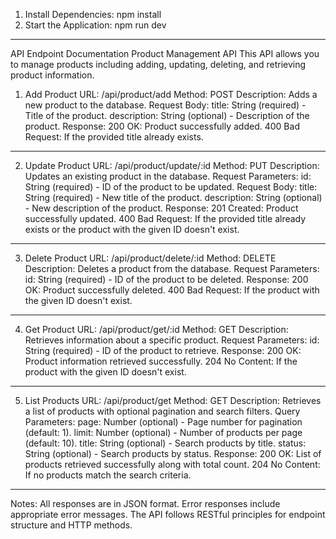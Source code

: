 1. Install Dependencies:
npm install
2. Start the Application:
npm run dev
---------------------------------------

API Endpoint Documentation
Product Management API
This API allows you to manage products including adding, updating, deleting, and retrieving product information.

1. Add Product
URL: /api/product/add
Method: POST
Description: Adds a new product to the database.
Request Body:
title: String (required) - Title of the product.
description: String (optional) - Description of the product.
Response:
200 OK: Product successfully added.
400 Bad Request: If the provided title already exists.
--------------------------------------------------------

2. Update Product
URL: /api/product/update/:id
Method: PUT
Description: Updates an existing product in the database.
Request Parameters:
id: String (required) - ID of the product to be updated.
Request Body:
title: String (required) - New title of the product.
description: String (optional) - New description of the product.
Response:
201 Created: Product successfully updated.
400 Bad Request: If the provided title already exists or the product with the given ID doesn't exist.
------------------------------------------------------------------------

3. Delete Product
URL: /api/product/delete/:id
Method: DELETE
Description: Deletes a product from the database.
Request Parameters:
id: String (required) - ID of the product to be deleted.
Response:
200 OK: Product successfully deleted.
400 Bad Request: If the product with the given ID doesn't exist.
------------------------------------------------------------------------

4. Get Product
URL: /api/product/get/:id
Method: GET
Description: Retrieves information about a specific product.
Request Parameters:
id: String (required) - ID of the product to retrieve.
Response:
200 OK: Product information retrieved successfully.
204 No Content: If the product with the given ID doesn't exist.
------------------------------------------------------------------------

5. List Products
URL: /api/product/get
Method: GET
Description: Retrieves a list of products with optional pagination and search filters.
Query Parameters:
page: Number (optional) - Page number for pagination (default: 1).
limit: Number (optional) - Number of products per page (default: 10).
title: String (optional) - Search products by title.
status: String (optional) - Search products by status.
Response:
200 OK: List of products retrieved successfully along with total count.
204 No Content: If no products match the search criteria.
------------------------------------------------------------------------

Notes:
All responses are in JSON format.
Error responses include appropriate error messages.
The API follows RESTful principles for endpoint structure and HTTP methods.
